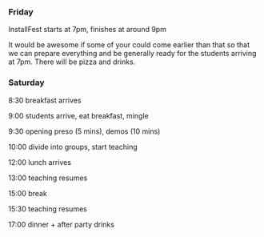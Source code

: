 ### Friday

InstallFest starts at 7pm, finishes at around 9pm

It would be awesome if some of your could come earlier than that so that we can prepare everything and be generally ready for the students arriving at 7pm. There will be pizza and drinks.
	
### Saturday

8:30   breakfast arrives

9:00   students arrive, eat breakfast, mingle

9:30   opening preso (5 mins), demos (10 mins)

10:00  divide into groups, start teaching

12:00  lunch arrives

13:00  teaching resumes

15:00  break

15:30  teaching resumes

17:00  dinner + after party drinks 
